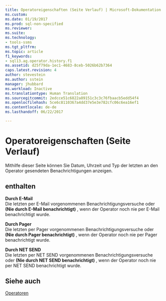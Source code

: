 ```yaml
---
title: Operatoreigenschaften (Seite Verlauf) | Microsoft-Dokumentation
ms.custom: 
ms.date: 01/19/2017
ms.prod: sql-non-specified
ms.reviewer: 
ms.suite: 
ms.technology:
- tools-ssms
ms.tgt_pltfrm: 
ms.topic: article
f1_keywords:
- sql13.ag.operator.history.f1
ms.assetid: d25f79da-1ec1-4683-8ceb-5026b62b7364
caps.latest.revision: 4
author: stevestein
ms.author: sstein
manager: jhubbard
ms.workload: Inactive
ms.translationtype: Human Translation
ms.sourcegitcommit: 2edcce51c6822a89151c3c3c76fbaacb5edd54f4
ms.openlocfilehash: 5ce6c8110367a4dd37e5e3e782cfc06c6ea16ef1
ms.contentlocale: de-de
ms.lasthandoff: 06/22/2017

---
```

# <a name="operator-properties-history-page"></a>Operatoreigenschaften (Seite Verlauf)
Mithilfe dieser Seite können Sie Datum, Uhrzeit und Typ der letzten an den Operator gesendeten Benachrichtigungen anzeigen.  
  
## <a name="options"></a>enthalten  
**Durch E-Mail**  
Die letzten per E-Mail vorgenommenen Benachrichtigungsversuche oder **(Nie durch E-Mail benachrichtigt)** , wenn der Operator noch nie per E-Mail benachrichtigt wurde.  
  
**Durch Pager**  
Die letzten per Pager vorgenommenen Benachrichtigungsversuche oder **(Nie durch Pager benachrichtigt)** , wenn der Operator noch nie per Pager benachrichtigt wurde.  
  
**Durch NET SEND**  
Die letzten per NET SEND vorgenommenen Benachrichtigungsversuche oder **(Nie durch NET SEND benachrichtigt)** , wenn der Operator noch nie per NET SEND benachrichtigt wurde.  
  
## <a name="see-also"></a>Siehe auch  
[Operatoren](../../ssms/agent/operators.md)  
  

